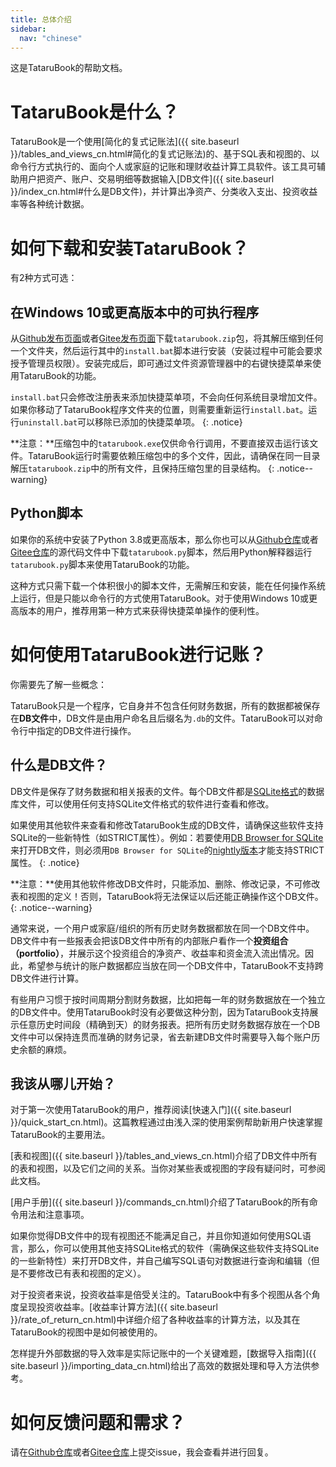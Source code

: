 ```yaml
---
title: 总体介绍
sidebar:
  nav: "chinese"
---
```

这是TataruBook的帮助文档。

# TataruBook是什么？

TataruBook是一个使用[简化的复式记账法]({{ site.baseurl }}/tables_and_views_cn.html#简化的复式记账法)的、基于SQL表和视图的、以命令行方式执行的、面向个人或家庭的记账和理财收益计算工具软件。该工具可辅助用户把资产、账户、交易明细等数据输入[DB文件]({{ site.baseurl }}/index_cn.html#什么是DB文件)，并计算出净资产、分类收入支出、投资收益率等各种统计数据。

# 如何下载和安装TataruBook？

有2种方式可选：

## 在Windows 10或更高版本中的可执行程序

从[Github发布页面](https://github.com/Goalsum/TataruBook/releases)或者[Gitee发布页面](https://gitee.com/goalsum/tatarubook/releases)下载`tatarubook.zip`包，将其解压缩到任何一个文件夹，然后运行其中的`install.bat`脚本进行安装（安装过程中可能会要求授予管理员权限）。安装完成后，即可通过文件资源管理器中的右键快捷菜单来使用TataruBook的功能。

`install.bat`只会修改注册表来添加快捷菜单项，不会向任何系统目录增加文件。如果你移动了TataruBook程序文件夹的位置，则需要重新运行`install.bat`。运行`uninstall.bat`可以移除已添加的快捷菜单项。
{: .notice}

**注意：**压缩包中的`tatarubook.exe`仅供命令行调用，不要直接双击运行该文件。TataruBook运行时需要依赖压缩包中的多个文件，因此，请确保在同一目录解压`tatarubook.zip`中的所有文件，且保持压缩包里的目录结构。
{: .notice--warning}

## Python脚本

如果你的系统中安装了Python 3.8或更高版本，那么你也可以从[Github仓库](https://github.com/Goalsum/TataruBook)或者[Gitee仓库](https://gitee.com/goalsum/tatarubook)的源代码文件中下载`tatarubook.py`脚本，然后用Python解释器运行`tatarubook.py`脚本来使用TataruBook的功能。

这种方式只需下载一个体积很小的脚本文件，无需解压和安装，能在任何操作系统上运行，但是只能以命令行的方式使用TataruBook。对于使用Windows 10或更高版本的用户，推荐用第一种方式来获得快捷菜单操作的便利性。

# 如何使用TataruBook进行记账？

你需要先了解一些概念：

TataruBook只是一个程序，它自身并不包含任何财务数据，所有的数据都被保存在**DB文件**中，DB文件是由用户命名且后缀名为`.db`的文件。TataruBook可以对命令行中指定的DB文件进行操作。

## 什么是DB文件？

DB文件是保存了财务数据和相关报表的文件。每个DB文件都是[SQLite格式](https://sqlite.com/)的数据库文件，可以使用任何支持SQLite文件格式的软件进行查看和修改。

如果使用其他软件来查看和修改TataruBook生成的DB文件，请确保这些软件支持SQLite的一些新特性（如STRICT属性）。例如：若要使用[DB Browser for SQLite](https://sqlitebrowser.org/)来打开DB文件，则必须用`DB Browser for SQLite`的[nightly版本](https://nightlies.sqlitebrowser.org/latest/)才能支持STRICT属性。
{: .notice}

**注意：**使用其他软件修改DB文件时，只能添加、删除、修改记录，不可修改表和视图的定义！否则，TataruBook将无法保证以后还能正确操作这个DB文件。
{: .notice--warning}

通常来说，一个用户或家庭/组织的所有历史财务数据都放在同一个DB文件中。DB文件中有一些报表会把该DB文件中所有的内部账户看作一个**投资组合（portfolio）**，并展示这个投资组合的净资产、收益率和资金流入流出情况。因此，希望参与统计的账户数据都应当放在同一个DB文件中，TataruBook不支持跨DB文件进行计算。

有些用户习惯于按时间周期分割财务数据，比如把每一年的财务数据放在一个独立的DB文件中。使用TataruBook时没有必要做这种分割，因为TataruBook支持展示任意历史时间段（精确到天）的财务报表。把所有历史财务数据存放在一个DB文件中可以保持连贯而准确的财务记录，省去新建DB文件时需要导入每个账户历史余额的麻烦。

## 我该从哪儿开始？

对于第一次使用TataruBook的用户，推荐阅读[快速入门]({{ site.baseurl }}/quick_start_cn.html)。这篇教程通过由浅入深的使用案例帮助新用户快速掌握TataruBook的主要用法。

[表和视图]({{ site.baseurl }}/tables_and_views_cn.html)介绍了DB文件中所有的表和视图，以及它们之间的关系。当你对某些表或视图的字段有疑问时，可参阅此文档。

[用户手册]({{ site.baseurl }}/commands_cn.html)介绍了TataruBook的所有命令用法和注意事项。

如果你觉得DB文件中的现有视图还不能满足自己，并且你知道如何使用SQL语言，那么，你可以使用其他支持SQLite格式的软件（需确保这些软件支持SQLite的一些新特性）来打开DB文件，并自己编写SQL语句对数据进行查询和编辑（但是不要修改已有表和视图的定义）。

对于投资者来说，投资收益率是倍受关注的。TataruBook中有多个视图从各个角度呈现投资收益率。[收益率计算方法]({{ site.baseurl }}/rate_of_return_cn.html)中详细介绍了各种收益率的计算方法，以及其在TataruBook的视图中是如何被使用的。

怎样提升外部数据的导入效率是实际记账中的一个关键难题，[数据导入指南]({{ site.baseurl }}/importing_data_cn.html)给出了高效的数据处理和导入方法供参考。

# 如何反馈问题和需求？

请在[Github仓库](https://github.com/Goalsum/TataruBook)或者[Gitee仓库](https://gitee.com/goalsum/tatarubook)上提交issue，我会查看并进行回复。